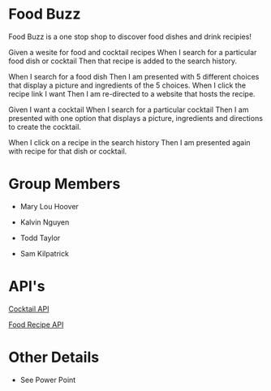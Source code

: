 # Food Buzz
Food Buzz is a one stop shop to discover food dishes and drink recipies!

Given a wesite for food and cocktail recipes 
When I search for a particular food dish or cocktail
Then that recipe is added to the search history.

When I search for a food dish
Then I am presented with 5 different choices that display a picture and ingredients of the 5 choices. 
When I click the recipe link I want
Then I am re-directed to a website that hosts the recipe. 

Given I want a cocktail 
When I search for a particular cocktail 
Then I am presented with one option that displays a picture, ingredients and directions to create the cocktail. 

When I click on a recipe in the search history
Then I am presented again with recipe for that dish or cocktail. 

# Group Members
- Mary Lou Hoover

- Kalvin Nguyen

- Todd Taylor

- Sam Kilpatrick

# API's
[Cocktail API](www.thecocktaildb.com/api/json/v1/1/search.php?s=margarita)

[Food Recipe API](https://api.edamam.com/api/recipes/v2)

# Other Details
- See Power Point














